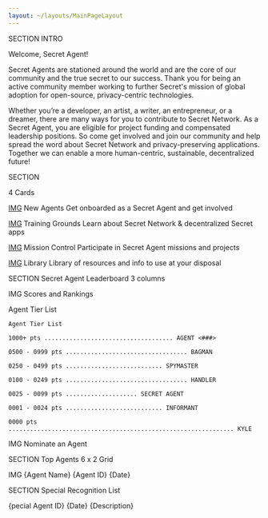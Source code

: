 ```yaml
---
layout: ~/layouts/MainPageLayout
---
```


<template v-slot:title>

## Secret Agents

</template>

SECTION
INTRO

Welcome, Secret Agent!

Secret Agents are stationed around the world and are the core of our community and the true secret to our success. Thank you for being an active community member working to further Secret's mission of global adoption for open-source, privacy-centric technologies. 

Whether you’re a developer, an artist, a writer, an entrepreneur, or a dreamer, there are many ways for you to contribute to Secret Network. As a Secret Agent, you are eligible for project funding and compensated leadership positions. So come get involved and join our community and help spread the word about Secret Network and privacy-preserving applications. Together we can enable a more human-centric, sustainable, decentralized future!


SECTION

4 Cards

[IMG](./secret-agents/new)
New Agents
Get onboarded as a Secret Agent and get involved 

[IMG](./secret-agents/training)
Training Grounds
Learn about Secret Network & decentralized Secret apps

[IMG](./secret-agents/mission-control)
Mission Control
Participate in Secret Agent missions and projects

[IMG](./secret-agents/library)
Library
Library of resources and info to use at your disposal


SECTION
Secret Agent Leaderboard
3 columns

IMG
Scores and Rankings

Agent Tier List

    Agent Tier List 

    1000+ pts .................................... AGENT <###>

    0500 - 0999 pts .................................. BAGMAN

    0250 - 0499 pts ........................... SPYMASTER

    0100 - 0249 pts .................................. HANDLER

    0025 - 0099 pts .................... SECRET AGENT

    0001 - 0024 pts ........................... INFORMANT

    0000 pts ............................................................... KYLE

IMG
Nominate an Agent


SECTION
Top Agents
6 x 2 Grid

IMG
{Agent Name}
{Agent ID}
{Date}


SECTION
Special Recognition
List

{pecial Agent ID} {Date}
{Description}